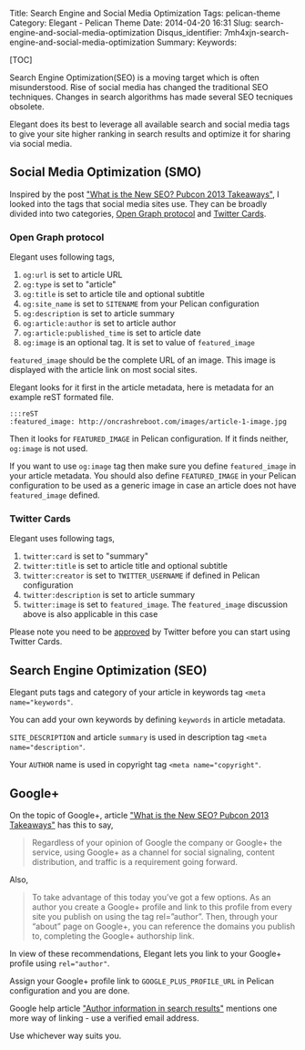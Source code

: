 Title: Search Engine and Social Media Optimization
Tags: pelican-theme
Category: Elegant - Pelican Theme
Date: 2014-04-20 16:31
Slug: search-engine-and-social-media-optimization
Disqus_identifier: 7mh4xjn-search-engine-and-social-media-optimization
Summary: 
Keywords: 

[TOC]

Search Engine Optimization(SEO) is a moving target which is often
misunderstood.  Rise of social media has changed the traditional SEO
techniques. Changes in search algorithms has made several SEO tecniques
obsolete.

Elegant does its best to leverage all available search and social media tags to
give your site higher ranking in search results and optimize it for sharing via
social media.

## Social Media Optimization (SMO)

Inspired by the post ["What is the New SEO? Pubcon 2013
Takeaways"](https://medium.com/on-startups/f15264e5d790), I looked into the
tags that social media sites use. They can be broadly divided into two
categories, [Open Graph protocol](http://ogp.me/) and [Twitter
Cards](https://dev.twitter.com/docs/cards).

### Open Graph protocol

Elegant uses following tags,

1. `og:url` is set to article URL
1. `og:type` is set to "article"
1. `og:title` is set to article tile and optional subtitle
1. `og:site_name` is set to `SITENAME` from your Pelican configuration
1. `og:description` is set to article summary
1. `og:article:author` is set to article author
1. `og:article:published_time` is set to article date
1. `og:image` is an optional tag. It is set to value of `featured_image`

`featured_image` should be the complete URL of an image. This image is
displayed with the article link on most social sites.

Elegant looks for it first in the article metadata, here is metadata for an
example reST formated file.

    :::reST
    :featured_image: http://oncrashreboot.com/images/article-1-image.jpg

Then it looks for `FEATURED_IMAGE` in Pelican configuration. If it finds
neither, `og:image` is not used.

If you want to use `og:image` tag then make sure you define `featured_image` in
your article metadata. You should also define `FEATURED_IMAGE` in your
Pelican configuration to be used as a generic image in case an article does not
have `featured_image` defined.

### Twitter Cards

Elegant uses following tags,

1. `twitter:card` is set to "summary"
1. `twitter:title` is set to article title and optional subtitle
1. `twitter:creator` is set to `TWITTER_USERNAME` if defined in Pelican
   configuration 
1. `twitter:description` is set to article summary
1. `twitter:image` is set to `featured_image`. The `featured_image` discussion
   above is also applicable in this case

Please note you need to be
[approved](https://dev.twitter.com/docs/cards/validation/validator) by Twitter
before you can start using Twitter Cards.

## Search Engine Optimization (SEO)

Elegant puts tags and category of your article in keywords tag `<meta
name="keywords"`. 

You can add your own keywords by defining `keywords` in article metadata.

`SITE_DESCRIPTION` and article `summary` is used in description tag `<meta
name="description"`.

Your `AUTHOR` name is used in copyright tag `<meta name="copyright"`. 

## Google+

On the topic of Google+, article ["What is the New SEO? Pubcon 2013
Takeaways"](https://medium.com/on-startups/f15264e5d790#6f78) has this to say,

> Regardless of your opinion of Google the company or Google+ the service,
> using Google+ as a channel for social signaling, content distribution, and
> traffic is a requirement going forward. 

Also, 

> To take advantage of this today you’ve got a few options. As an author you
> create a Google+ profile and link to this profile from every site you publish
> on using the tag rel=”author”. Then, through your “about” page on Google+,
> you can reference the domains you publish to, completing the Google+
> authorship link.

In view of these recommendations, Elegant lets you link to your Google+ profile
using `rel="author"`.

Assign your Google+ profile link to `GOOGLE_PLUS_PROFILE_URL` in Pelican
configuration and you are done.

Google help article ["Author information in search
results"](https://support.google.com/webmasters/answer/1408986?hl=en) mentions
one more way of linking - use a verified email address.

Use whichever way suits you.

